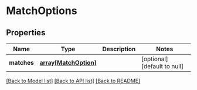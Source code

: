 # MatchOptions

## Properties
Name | Type | Description | Notes
------------ | ------------- | ------------- | -------------
**matches** | [**array[MatchOption]**](MatchOption.md) |  | [optional] [default to null]

[[Back to Model list]](../README.md#documentation-for-models) [[Back to API list]](../README.md#documentation-for-api-endpoints) [[Back to README]](../README.md)


